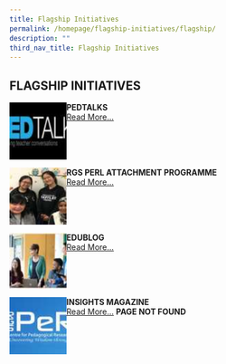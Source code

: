 ```yaml
---
title: Flagship Initiatives
permalink: /homepage/flagship-initiatives/flagship/
description: ""
third_nav_title: Flagship Initiatives
---
```

## FLAGSHIP INITIATIVES

<img src="/images/flag1.jpg" style="width:20%" align=left>

**PEDTALKS**<br>
[Read More...](https://sites.google.com/rafflesgirlssch.edu.sg/pedtalks/about-pedtalks)
<br clear=left>

<img src="/images/flag2.jpg" style="width:20%" align=left>

**RGS PERL ATTACHMENT PROGRAMME**<br>
[Read More...](/about-us/perl-attachment-prog/)
<br clear=left>

<img src="/images/flag3.jpg" style="width:20%" align=left>

**EDUBLOG**<br>
[Read More...](https://rgsperl.wordpress.com/)
<br clear=left>

<img src="/images/flag4.jpg" style="width:20%" align=left>

**INSIGHTS MAGAZINE**<br>
[Read More...](https://www.rgs.edu.sg/rgsperl/resources/in-house-resources/rgs-perl-in-house-publications) **PAGE NOT FOUND**